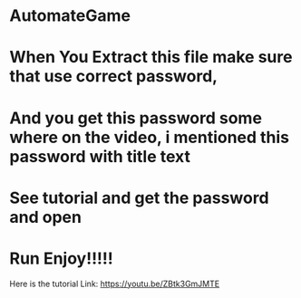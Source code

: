 # AutomateGame

# When You Extract this file make sure that use correct password, 
# And you get this password some where on the video, i mentioned this password with title text
# See tutorial and get the password and open 
# Run Enjoy!!!!!

Here is the tutorial Link:
https://youtu.be/ZBtk3GmJMTE



